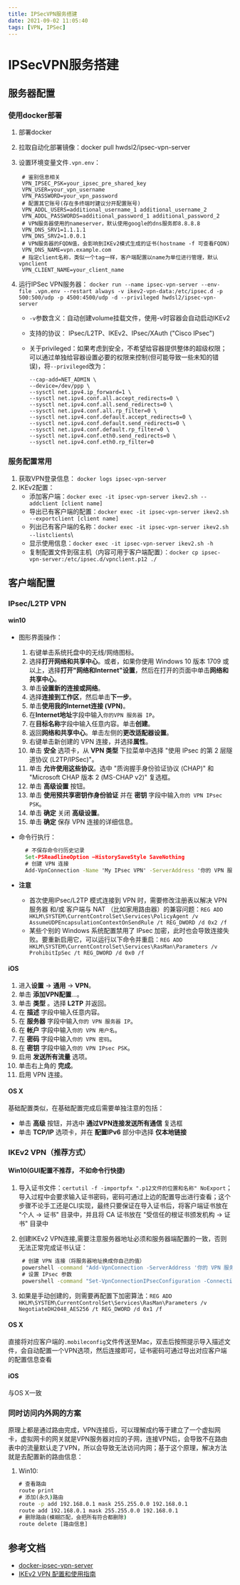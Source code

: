 ```yaml
---
title: IPSecVPN服务搭建
date: 2021-09-02 11:05:40
tags: [VPN, IPSec]
---
```

# IPSecVPN服务搭建

## 服务器配置

### 使用docker部署

1. 部署docker
2. 拉取自动化部署镜像：docker pull hwdsl2/ipsec-vpn-server
3. 设置环境变量文件`.vpn.env`：

   ```shell
    # 鉴别信息相关
    VPN_IPSEC_PSK=your_ipsec_pre_shared_key
    VPN_USER=your_vpn_username
    VPN_PASSWORD=your_vpn_password
    # 配置其它账号(存在多终端时建议分开配置账号)
    VPN_ADDL_USERS=additional_username_1 additional_username_2
    VPN_ADDL_PASSWORDS=additional_password_1 additional_password_2
    # VPN服务器使用的nameserver，默认使用google的dns服务即8.8.8.8
    VPN_DNS_SRV1=1.1.1.1
    VPN_DNS_SRV2=1.0.0.1
    # VPN服务器的FQDN值，会影响到IKEv2模式生成的证书(hostname -f 可查看FQDN)
    VPN_DNS_NAME=vpn.example.com
    # 指定client名称，类似一个tag一样，客户端配置以name为单位进行管理，默认vpnclient
    VPN_CLIENT_NAME=your_client_name
   ```

4. 运行IPSec VPN服务器： `docker run --name ipsec-vpn-server --env-file .vpn.env --restart always -v ikev2-vpn-data:/etc/ipsec.d -p 500:500/udp -p 4500:4500/udp -d --privileged hwdsl2/ipsec-vpn-server`
   - `-v`参数含义：自动创建volume挂载文件，使用-v时容器会自动启动IKEv2
   - 支持的协议： IPsec/L2TP、IKEv2、IPsec/XAuth ("Cisco IPsec")
   - 关于privileged：如果考虑到安全，不希望给容器提供整体的超级权限；可以通过单独给容器设置必要的权限来控制(但可能导致一些未知的错误)，将`--privileged`改为：

        ```shell
        --cap-add=NET_ADMIN \
        --device=/dev/ppp \
        --sysctl net.ipv4.ip_forward=1 \
        --sysctl net.ipv4.conf.all.accept_redirects=0 \
        --sysctl net.ipv4.conf.all.send_redirects=0 \
        --sysctl net.ipv4.conf.all.rp_filter=0 \
        --sysctl net.ipv4.conf.default.accept_redirects=0 \
        --sysctl net.ipv4.conf.default.send_redirects=0 \
        --sysctl net.ipv4.conf.default.rp_filter=0 \
        --sysctl net.ipv4.conf.eth0.send_redirects=0 \
        --sysctl net.ipv4.conf.eth0.rp_filter=0
        ```

### 服务配置常用

1. 获取VPN登录信息： `docker logs ipsec-vpn-server`
2. IKEv2配置：
   - 添加客户端：`docker exec -it ipsec-vpn-server ikev2.sh --addclient [client name]`
   - 导出已有客户端的配置：`docker exec -it ipsec-vpn-server ikev2.sh --exportclient [client name]`
   - 列出已有客户端的名称：`docker exec -it ipsec-vpn-server ikev2.sh --listclients`\
   - 显示使用信息：`docker exec -it ipsec-vpn-server ikev2.sh -h`
   - 复制配置文件到宿主机（内容可用于客户端配置）：`docker cp ipsec-vpn-server:/etc/ipsec.d/vpnclient.p12 ./`

## 客户端配置

### IPsec/L2TP VPN

#### win10

- 图形界面操作：
  1. 右键单击系统托盘中的无线/网络图标。
  2. 选择**打开网络和共享中心**。或者，如果你使用 Windows 10 版本 1709 或以上，选择**打开"网络和Internet"设置**，然后在打开的页面中单击**网络和共享中心**。
  3. 单击**设置新的连接或网络**。
  4. 选择**连接到工作区**，然后单击**下一步**。
  5. 单击**使用我的Internet连接 (VPN)**。
  6. 在**Internet地址**字段中输入`你的VPN 服务器 IP`。
  7. 在**目标名称**字段中输入任意内容。单击**创建**。
  8. 返回**网络和共享中心**。单击左侧的**更改适配器设置**。
  9. 右键单击新创建的 VPN 连接，并选择**属性**。
  10. 单击 **安全** 选项卡，从 **VPN 类型** 下拉菜单中选择 "使用 IPsec 的第 2 层隧道协议 (L2TP/IPSec)"。
  11. 单击 **允许使用这些协议**。选中 "质询握手身份验证协议 (CHAP)" 和 "Microsoft CHAP 版本 2 (MS-CHAP v2)" 复选框。
  12. 单击 **高级设置** 按钮。
  13. 单击 **使用预共享密钥作身份验证** 并在 **密钥** 字段中输入`你的 VPN IPsec PSK`。
  14. 单击 **确定** 关闭 **高级设置**。
  15. 单击 **确定** 保存 VPN 连接的详细信息。
- 命令行执行：
  
  ```cmd
    # 不保存命令行历史记录
    Set-PSReadlineOption –HistorySaveStyle SaveNothing
    # 创建 VPN 连接
    Add-VpnConnection -Name 'My IPsec VPN' -ServerAddress '你的 VPN 服务器 IP' -L2tpPsk '你的 VPN IPsec PSK' -TunnelType L2tp -EncryptionLevel Required -AuthenticationMethod Chap,MSChapv2 -Force -RememberCredential -PassThr
  ```

- **注意**
  - 首次使用IPsec/L2TP 模式连接到 VPN 时，需要修改注册表以解决 VPN 服务器 和/或 客户端与 NAT （比如家用路由器）的兼容问题：`REG ADD HKLM\SYSTEM\CurrentControlSet\Services\PolicyAgent /v AssumeUDPEncapsulationContextOnSendRule /t REG_DWORD /d 0x2 /f`
  - 某些个别的 Windows 系统配置禁用了 IPsec 加密，此时也会导致连接失败。要重新启用它，可以运行以下命令并重启：`REG ADD HKLM\SYSTEM\CurrentControlSet\Services\RasMan\Parameters /v ProhibitIpSec /t REG_DWORD /d 0x0 /f`

#### iOS

1. 进入**设置** -> **通用** -> **VPN**。
2. 单击 **添加VPN配置**...。
3. 单击 **类型** 。选择 **L2TP** 并返回。
4. 在 **描述** 字段中输入任意内容。
5. 在 **服务器** 字段中输入`你的 VPN 服务器 IP`。
6. 在 **帐户** 字段中输入`你的 VPN 用户名`。
7. 在 **密码** 字段中输入`你的 VPN 密码`。
8. 在 **密钥** 字段中输入`你的 VPN IPsec PSK`。
9. 启用 **发送所有流量** 选项。
10. 单击右上角的 **完成**。
11. 启用 VPN 连接。

#### OS X

基础配置类似，在基础配置完成后需要单独注意的包括：

- 单击 **高级** 按钮，并选中 **通过VPN连接发送所有通信** 复选框
- 单击 **TCP/IP** 选项卡，并在 **配置IPv6** 部分中选择 **仅本地链接**

### IKEv2 VPN（推荐方式）

#### Win10(GUI配置不推荐， 不如命令行快捷)

1. 导入证书文件：`certutil -f -importpfx ".p12文件的位置和名称" NoExport`；导入过程中会要求输入证书密码，密码可通过上边的配置导出进行查看；这个步骤不论手工还是CLI实现，最终只要保证在导入证书后，将客户端证书放在 "个人 -> 证书" 目录中，并且将 CA 证书放在 "受信任的根证书颁发机构 -> 证书" 目录中
2. 创建IKEv2 VPN连接,需要注意服务器地址必须和服务器端配置的一致，否则无法正常完成证书认证：

   ```cmd
    # 创建 VPN 连接（将服务器地址换成你自己的值）
    powershell -command "Add-VpnConnection -ServerAddress '你的 VPN 服务器 IP（或者域名）' -Name 'My IKEv2 VPN' -TunnelType IKEv2 -AuthenticationMethod MachineCertificate -EncryptionLevel Required -PassThru"
    # 设置 IPsec 参数
    powershell -command "Set-VpnConnectionIPsecConfiguration -ConnectionName 'My IKEv2 VPN' -AuthenticationTransformConstants GCMAES128 -CipherTransformConstants GCMAES128 -EncryptionMethod AES256 -IntegrityCheckMethod SHA256 -PfsGroup None -DHGroup Group14 -PassThru -Force"
   ```

3. 如果是手动创建的，则需要再配置下加密算法：`REG ADD HKLM\SYSTEM\CurrentControlSet\Services\RasMan\Parameters /v NegotiateDH2048_AES256 /t REG_DWORD /d 0x1 /f`

#### OS X

直接将对应客户端的`.mobileconfig`文件传送至Mac，双击后按照提示导入描述文件，会自动配置一个VPN选项，然后连接即可，证书密码可通过导出对应客户端的配置信息查看

#### iOS

与OS X一致

### 同时访问内外网的方案

原理上都是通过路由完成，VPN连接后，可以理解成约等于建立了一个虚拟网卡，虚拟网卡的网关就是VPN服务器对应的子网，连接VPN后，会导致不在路由表中的流量默认走了VPN，所以会导致无法访问内网；基于这个原理，解决方法就是去配置新的路由信息：

1. Win10: 
    ```cmd
    # 查看路由
    route print
    # 添加(永久)路由
    route -p add 192.168.0.1 mask 255.255.0.0 192.168.0.1
    route add 192.168.0.1 mask 255.255.0.0 192.168.0.1
    # 删除路由(模糊匹配，会把所有符合都删除)
    route delete [路由信息]
    ```

## 参考文档

- [docker-ipsec-vpn-server](https://github.com/hwdsl2/docker-ipsec-vpn-server/blob/master/README-zh.md#%E9%85%8D%E7%BD%AE%E5%B9%B6%E4%BD%BF%E7%94%A8-ikev2-vpn)
- [IKEv2 VPN 配置和使用指南](https://github.com/hwdsl2/setup-ipsec-vpn/blob/master/docs/ikev2-howto-zh.md)